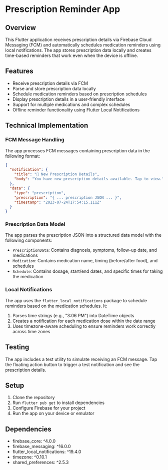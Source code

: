 # Prescription Reminder App

## Overview

This Flutter application receives prescription details via Firebase Cloud Messaging (FCM) and automatically schedules medication reminders using local notifications. The app stores prescription data locally and creates time-based reminders that work even when the device is offline.

## Features

- Receive prescription details via FCM
- Parse and store prescription data locally
- Schedule medication reminders based on prescription schedules
- Display prescription details in a user-friendly interface
- Support for multiple medications and complex schedules
- Offline reminder functionality using Flutter Local Notifications

## Technical Implementation

### FCM Message Handling

The app processes FCM messages containing prescription data in the following format:

```json
{
  "notification": {
    "title": "💊 New Prescription Details",
    "body": "You have new prescription details available. Tap to view."
  },
  "data": {
    "type": "prescription",
    "prescription": "{ ... prescription JSON ... }",
    "timestamp": "2023-07-24T17:54:15.111Z"
  }
}
```

### Prescription Data Model

The app parses the prescription JSON into a structured data model with the following components:

- `PrescriptionData`: Contains diagnosis, symptoms, follow-up date, and medications
- `Medication`: Contains medication name, timing (before/after food), and schedules
- `Schedule`: Contains dosage, start/end dates, and specific times for taking the medication

### Local Notifications

The app uses the `flutter_local_notifications` package to schedule reminders based on the medication schedules. It:

1. Parses time strings (e.g., "3:06 PM") into DateTime objects
2. Creates a notification for each medication dose within the date range
3. Uses timezone-aware scheduling to ensure reminders work correctly across time zones

## Testing

The app includes a test utility to simulate receiving an FCM message. Tap the floating action button to trigger a test notification and see the prescription details.

## Setup

1. Clone the repository
2. Run `flutter pub get` to install dependencies
3. Configure Firebase for your project
4. Run the app on your device or emulator

## Dependencies

- firebase_core: ^4.0.0
- firebase_messaging: ^16.0.0
- flutter_local_notifications: ^19.4.0
- timezone: ^0.10.1
- shared_preferences: ^2.5.3
